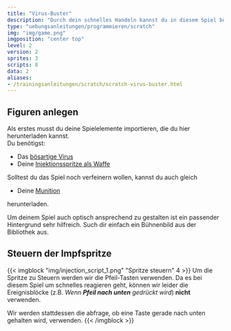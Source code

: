 ```yaml
---
title: "Virus-Buster"
description: "Durch dein schnelles Handeln kannst du in diesem Spiel bösartige Viren unschädlich machen."
type: "uebungsanleitungen/programmieren/scratch"
img: "img/game.png"
imgposition: "center top"
level: 2
version: 2
sprites: 3
scripts: 8
data: 2
aliases:
- /trainingsanleitungen/scratch/scratch-virus-buster.html
---
```


## Figuren anlegen
Als erstes musst du deine Spielelemente importieren, die du hier herunterladen kannst.  
Du benötigst:

- Das [bösartige Virus](assets/CovidParticle.sprite3)
- Deine [Injektionsspritze als Waffe](assets/Injection.sprite3)

Solltest du das Spiel noch verfeinern wollen, kannst du auch gleich

- Deine [Munition](assets/Vaccines.sprite3)

herunterladen.

Um deinem Spiel auch optisch ansprechend zu gestalten ist ein passender Hintergrund sehr hilfreich. Such dir einfach ein Bühnenbild aus der Bibliothek aus.

## Steuern der Impfspritze
{{< imgblock "img/injection_script_1.png" "Spritze steuern" 4 >}}
Um die Spritze zu Steuern werden wir die Pfeil-Tasten verwenden. Da es bei diesem Spiel um schnelles reagieren geht, 
können wir leider die Ereignisblöcke (z.B. _Wenn **Pfeil nach unten** gedrückt wird_) **nicht** verwenden.

Wir werden stattdessen die abfrage, ob eine Taste gerade nach unten gehalten wird, verwenden.
{{< /imgblock >}}
